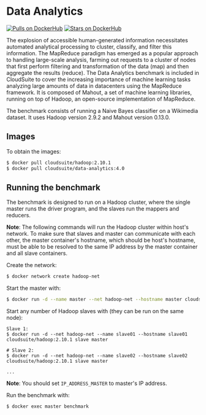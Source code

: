 # Data Analytics #

[![Pulls on DockerHub][dhpulls]][dhrepo]
[![Stars on DockerHub][dhstars]][dhrepo]

The explosion of accessible human-generated information necessitates automated analytical processing to cluster, classify, and filter this information. The MapReduce paradigm has emerged as a popular approach to handling large-scale analysis, farming out requests to a cluster of nodes that first perform filtering and transformation of the data (map) and then aggregate the results (reduce). The Data Analytics benchmark is included in CloudSuite to cover the increasing importance of machine learning tasks analyzing large amounts of data in datacenters using the MapReduce framework. It is composed of Mahout, a set of machine learning libraries, running on top of Hadoop, an open-source implementation of MapReduce.

The benchmark consists of running a Naive Bayes classifier on a Wikimedia dataset. It uses Hadoop version 2.9.2 and Mahout version 0.13.0.

## Images ##

To obtain the images:

```bash
$ docker pull cloudsuite/hadoop:2.10.1
$ docker pull cloudsuite/data-analytics:4.0
```

## Running the benchmark ##

The benchmark is designed to run on a Hadoop cluster, where the single master runs the driver program, and the slaves run the mappers and reducers.

**Note**: The following commands will run the Hadoop cluster within host's network. To make sure that slaves and master can communicate with each other, the master container's hostname, which should be host's hostname, must be able to be resolved to the same IP address by the master container and all slave containers. 

Create the network:
```bash
$ docker network create hadoop-net
```

Start the master with:

```bash
$ docker run -d --name master --net hadoop-net --hostname master cloudsuite/data-analytics:4.0 master
```

Start any number of Hadoop slaves with (they can be run on the same node):
```
Slave 1:
$ docker run -d --net hadoop-net --name slave01 --hostname slave01 cloudsuite/hadoop:2.10.1 slave master

# Slave 2:
$ docker run -d --net hadoop-net --name slave02 --hostname slave02 cloudsuite/hadoop:2.10.1 slave master

...
```
**Note**: You should set `IP_ADDRESS_MASTER` to master's IP address.

Run the benchmark with:

```bash
$ docker exec master benchmark
```

[dhrepo]: https://hub.docker.com/r/cloudsuite/data-analytics/ "DockerHub Page"
[dhpulls]: https://img.shields.io/docker/pulls/cloudsuite/data-analytics.svg "Go to DockerHub Page"
[dhstars]: https://img.shields.io/docker/stars/cloudsuite/data-analytics.svg "Go to DockerHub Page"
